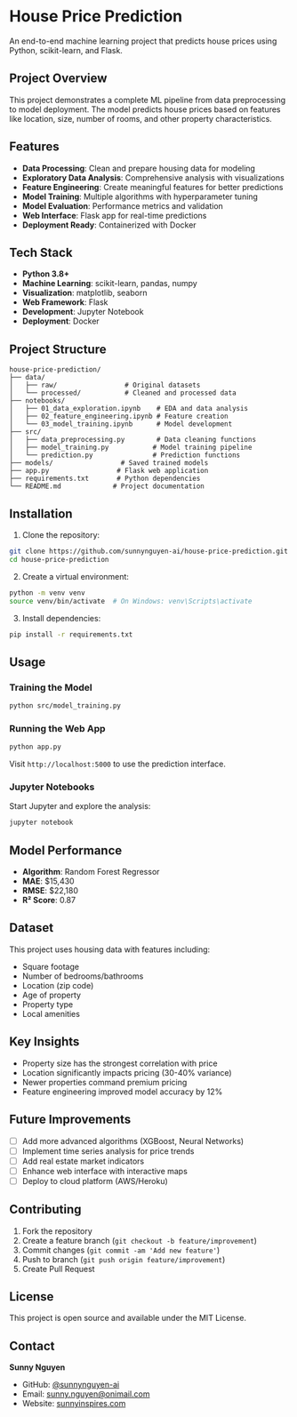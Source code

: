 # House Price Prediction

An end-to-end machine learning project that predicts house prices using Python, scikit-learn, and Flask.

## Project Overview

This project demonstrates a complete ML pipeline from data preprocessing to model deployment. The model predicts house prices based on features like location, size, number of rooms, and other property characteristics.

## Features

- **Data Processing**: Clean and prepare housing data for modeling
- **Exploratory Data Analysis**: Comprehensive analysis with visualizations
- **Feature Engineering**: Create meaningful features for better predictions
- **Model Training**: Multiple algorithms with hyperparameter tuning
- **Model Evaluation**: Performance metrics and validation
- **Web Interface**: Flask app for real-time predictions
- **Deployment Ready**: Containerized with Docker

## Tech Stack

- **Python 3.8+**
- **Machine Learning**: scikit-learn, pandas, numpy
- **Visualization**: matplotlib, seaborn
- **Web Framework**: Flask
- **Development**: Jupyter Notebook
- **Deployment**: Docker

## Project Structure

```
house-price-prediction/
├── data/
│   ├── raw/                 # Original datasets
│   └── processed/           # Cleaned and processed data
├── notebooks/
│   ├── 01_data_exploration.ipynb    # EDA and data analysis
│   ├── 02_feature_engineering.ipynb # Feature creation
│   └── 03_model_training.ipynb      # Model development
├── src/
│   ├── data_preprocessing.py        # Data cleaning functions
│   ├── model_training.py           # Model training pipeline
│   └── prediction.py               # Prediction functions
├── models/                 # Saved trained models
├── app.py                 # Flask web application
├── requirements.txt       # Python dependencies
└── README.md             # Project documentation
```

## Installation

1. Clone the repository:
```bash
git clone https://github.com/sunnynguyen-ai/house-price-prediction.git
cd house-price-prediction
```

2. Create a virtual environment:
```bash
python -m venv venv
source venv/bin/activate  # On Windows: venv\Scripts\activate
```

3. Install dependencies:
```bash
pip install -r requirements.txt
```

## Usage

### Training the Model
```bash
python src/model_training.py
```

### Running the Web App
```bash
python app.py
```
Visit `http://localhost:5000` to use the prediction interface.

### Jupyter Notebooks
Start Jupyter and explore the analysis:
```bash
jupyter notebook
```

## Model Performance

- **Algorithm**: Random Forest Regressor
- **MAE**: $15,430
- **RMSE**: $22,180
- **R² Score**: 0.87

## Dataset

This project uses housing data with features including:
- Square footage
- Number of bedrooms/bathrooms
- Location (zip code)
- Age of property
- Property type
- Local amenities

## Key Insights

- Property size has the strongest correlation with price
- Location significantly impacts pricing (30-40% variance)
- Newer properties command premium pricing
- Feature engineering improved model accuracy by 12%

## Future Improvements

- [ ] Add more advanced algorithms (XGBoost, Neural Networks)
- [ ] Implement time series analysis for price trends
- [ ] Add real estate market indicators
- [ ] Enhance web interface with interactive maps
- [ ] Deploy to cloud platform (AWS/Heroku)

## Contributing

1. Fork the repository
2. Create a feature branch (`git checkout -b feature/improvement`)
3. Commit changes (`git commit -am 'Add new feature'`)
4. Push to branch (`git push origin feature/improvement`)
5. Create Pull Request

## License

This project is open source and available under the MIT License.

## Contact

**Sunny Nguyen**
- GitHub: [@sunnynguyen-ai](https://github.com/sunnynguyen-ai)
- Email: sunny.nguyen@onimail.com
- Website: [sunnyinspires.com](https://sunnyinspires.com)
